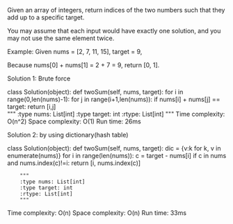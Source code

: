Given an array of integers, return indices of the two numbers such that they add up to a specific target.

You may assume that each input would have exactly one solution, and you may not use the same element twice.

Example:
Given nums = [2, 7, 11, 15], target = 9,

Because nums[0] + nums[1] = 2 + 7 = 9,
return [0, 1].

Solution 1: Brute force

class Solution(object):
    def twoSum(self, nums, target):
        for i in range(0,len(nums)-1):
            for j in range(i+1,len(nums)):
                if nums[i] + nums[j] == target:
                    return [i,j]      
        """
        :type nums: List[int]
        :type target: int
        :rtype: List[int]
        """
Time complexity: O(n^2) 
Space complexity: O(1)
Run time: 26ms

Solution 2: by using dictionary(hash table)

class Solution(object):
    def twoSum(self, nums, target):
        dic = {v:k for k, v in enumerate(nums)}
        for i in range(len(nums)):
            c = target - nums[i]
            if c in nums and nums.index(c)!=i:
                return [i, nums.index(c)]
                
        """
        :type nums: List[int]
        :type target: int
        :rtype: List[int]
        """
Time complexity: O(n) 
Space complexity: O(n)
Run time: 33ms        
